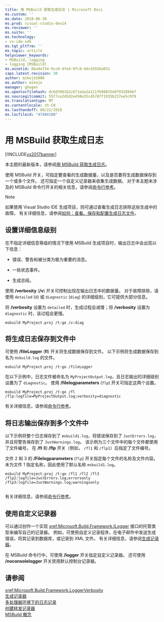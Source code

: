 ```yaml
---
title: 用 MSBuild 获取生成日志 | Microsoft Docs
ms.custom: ''
ms.date: 2018-06-30
ms.prod: visual-studio-dev14
ms.reviewer: ''
ms.suite: ''
ms.technology:
- vs-ide-sdk
ms.tgt_pltfrm: ''
ms.topic: article
helpviewer_keywords:
- MSBuild, logging
- logging [MSBuild]
ms.assetid: 6ba9a754-9cc0-4fed-9fc8-4dcd3926a031
caps.latest.revision: 30
author: mikejo5000
ms.author: mikejo
manager: ghogen
ms.openlocfilehash: dc6d3981b2c671eda2a121f698835dd7932894bf
ms.sourcegitcommit: 55f7ce2d5d2e458e35c45787f1935b237ee5c9f8
ms.translationtype: MT
ms.contentlocale: zh-CN
ms.lasthandoff: 08/22/2018
ms.locfileid: "47484100"
---
```

# <a name="obtaining-build-logs-with-msbuild"></a>用 MSBuild 获取生成日志
[!INCLUDE[vs2017banner](../includes/vs2017banner.md)]

本主题的最新版本，请参阅[用 MSBuild 获取生成日志](https://docs.microsoft.com/visualstudio/msbuild/obtaining-build-logs-with-msbuild)。  
  
  
使用 MSBuild 开关，可指定要查看的生成数据量，以及是否要将生成数据保存到一个或多个文件。 还可指定一个自定义记录器来收集生成数据。 对于本主题未涉及的 MSBuild 命令行开关的相关信息，请参阅[命令行参考](../msbuild/msbuild-command-line-reference.md)。  
  
> [!NOTE]
>  如果使用 Visual Studio IDE 生成项目，则可通过查看生成日志排除这些生成中的故障。 有关详细信息，请参阅[如何：查看、保存和配置生成日志文件](../ide/how-to-view-save-and-configure-build-log-files.md)。  
  
## <a name="setting-the-level-of-detail"></a>设置详细信息级别  
 在不指定详细信息等级的情况下使用 MSBuild 生成项目时，输出日志中会出现以下信息：  
  
-   错误、警告和被分类为极为重要的消息。  
  
-   一些状态事件。  
  
-   生成总结。  
  
 使用 **/verbosity** (**/v**) 开关可控制出现在输出日志中的数据量。 对于故障排除，请使用 `detailed` (`d`) 或 `diagnostic` (`diag`) 的详细级别，它可提供大部分信息。  
  
 将 **/verbosity** 设置为 `detailed` 时，生成过程会减慢；将 **/verbosity** 设置为 `diagnostic` 时，该过程会更慢。  
  
```  
msbuild MyProject.proj /t:go /v:diag  
```  
  
## <a name="saving-the-build-log-to-a-file"></a>将生成日志保存到文件中  
 可使用 **/fileLogger** (**fl**) 开关将生成数据保存到文件。 以下示例将生成数据保存到名为 `msbuild.log` 的文件。  
  
```  
msbuild MyProject.proj /t:go /fileLogger  
```  
  
 在以下示例中，日志文件被命名为 `MyProjectOutput.log`，且日志输出的详细级别设置为了 `diagnostic`。 使用 **/filelogparameters** (`flp`) 开关可指定这两个设置。  
  
```  
msbuild MyProject.proj /t:go /fl /flp:logfile=MyProjectOutput.log;verbosity=diagnostic  
```  
  
 有关详细信息，请参阅[命令行参考](../msbuild/msbuild-command-line-reference.md)。  
  
## <a name="saving-the-log-output-to-multiple-files"></a>将日志输出保存到多个文件中  
 以下示例将整个日志保存到了 `msbuild1.log`，将错误保存到了 `JustErrors.log`，并且将警告保存到了 `JustWarnings.log`。 该示例为三个文件中的每个文件都使用了文件编号。 在 **/fl** 和 **/flp** 开关（例如， `/fl1` 和 `/flp1`）后指定了文件编号。  
  
 文件 2 和 3 的 **/Filelogparameters** (`flp`) 开关指定每个文件的名称及文件内容。 未为文件 1 指定名称，因此使用了默认名称 `msbuild1.log`。  
  
```  
msbuild MyProject.proj /t:go /fl1 /fl2 /fl3 /flp2:logfile=JustErrors.log;errorsonly /flp3:logfile=JustWarnings.log;warningsonly  
  
```  
  
 有关详细信息，请参阅[命令行参考](../msbuild/msbuild-command-line-reference.md)。  
  
## <a name="using-a-custom-logger"></a>使用自定义记录器  
 可以通过创作一个实现 <xref:Microsoft.Build.Framework.ILogger> 接口的托管类型来编写自己的记录器。 例如，可使用自定义记录程序，在电子邮件中发送生成错误，将其记录到数据库，或记录到 XML 文件。 有关详细信息，请参阅[生成记录器](../msbuild/build-loggers.md)。  
  
 在 MSBuild 命令行中，可使用 **/logger** 开关指定自定义记录器。 还可使用 **/noconsolelogger** 开关禁用默认控制台记录器。  
  
## <a name="see-also"></a>请参阅  
 <xref:Microsoft.Build.Framework.LoggerVerbosity>   
 [生成记录器](../msbuild/build-loggers.md)   
 [多处理器环境下的日志记录](../msbuild/logging-in-a-multi-processor-environment.md)   
 [创建转发记录器](../msbuild/creating-forwarding-loggers.md)   
 [MSBuild 概念](../msbuild/msbuild-concepts.md)




